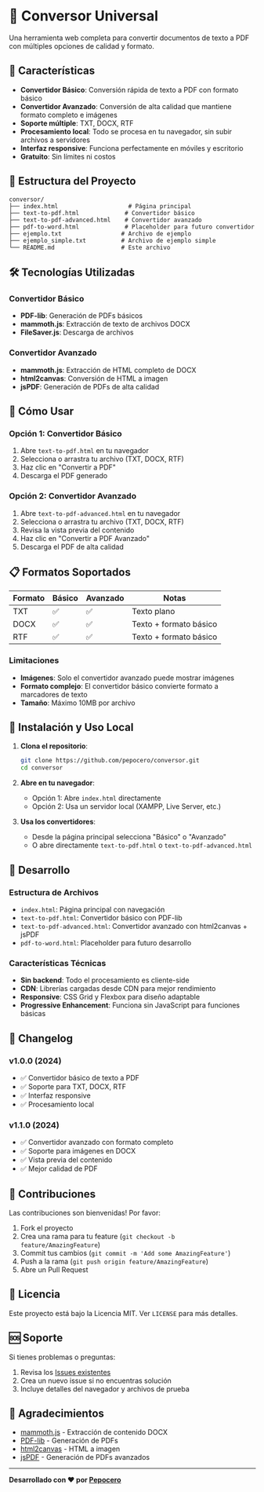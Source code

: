 # 🔄 Conversor Universal

Una herramienta web completa para convertir documentos de texto a PDF con múltiples opciones de calidad y formato.

## 🚀 Características

- **Convertidor Básico**: Conversión rápida de texto a PDF con formato básico
- **Convertidor Avanzado**: Conversión de alta calidad que mantiene formato completo e imágenes
- **Soporte múltiple**: TXT, DOCX, RTF
- **Procesamiento local**: Todo se procesa en tu navegador, sin subir archivos a servidores
- **Interfaz responsive**: Funciona perfectamente en móviles y escritorio
- **Gratuito**: Sin límites ni costos

## 📁 Estructura del Proyecto

```
conversor/
├── index.html                    # Página principal
├── text-to-pdf.html             # Convertidor básico
├── text-to-pdf-advanced.html    # Convertidor avanzado
├── pdf-to-word.html             # Placeholder para futuro convertidor
├── ejemplo.txt                 # Archivo de ejemplo
├── ejemplo_simple.txt          # Archivo de ejemplo simple
└── README.md                   # Este archivo
```

## 🛠️ Tecnologías Utilizadas

### Convertidor Básico
- **PDF-lib**: Generación de PDFs básicos
- **mammoth.js**: Extracción de texto de archivos DOCX
- **FileSaver.js**: Descarga de archivos

### Convertidor Avanzado
- **mammoth.js**: Extracción de HTML completo de DOCX
- **html2canvas**: Conversión de HTML a imagen
- **jsPDF**: Generación de PDFs de alta calidad

## 🎯 Cómo Usar

### Opción 1: Convertidor Básico
1. Abre `text-to-pdf.html` en tu navegador
2. Selecciona o arrastra tu archivo (TXT, DOCX, RTF)
3. Haz clic en "Convertir a PDF"
4. Descarga el PDF generado

### Opción 2: Convertidor Avanzado
1. Abre `text-to-pdf-advanced.html` en tu navegador
2. Selecciona o arrastra tu archivo (TXT, DOCX, RTF)
3. Revisa la vista previa del contenido
4. Haz clic en "Convertir a PDF Avanzado"
5. Descarga el PDF de alta calidad

## 📋 Formatos Soportados

| Formato | Básico | Avanzado | Notas |
|---------|--------|----------|-------|
| TXT     | ✅     | ✅       | Texto plano |
| DOCX    | ✅     | ✅       | Texto + formato básico |
| RTF     | ✅     | ✅       | Texto + formato básico |

### Limitaciones
- **Imágenes**: Solo el convertidor avanzado puede mostrar imágenes
- **Formato complejo**: El convertidor básico convierte formato a marcadores de texto
- **Tamaño**: Máximo 10MB por archivo

## 🚀 Instalación y Uso Local

1. **Clona el repositorio**:
   ```bash
   git clone https://github.com/pepocero/conversor.git
   cd conversor
   ```

2. **Abre en tu navegador**:
   - Opción 1: Abre `index.html` directamente
   - Opción 2: Usa un servidor local (XAMPP, Live Server, etc.)

3. **Usa los convertidores**:
   - Desde la página principal selecciona "Básico" o "Avanzado"
   - O abre directamente `text-to-pdf.html` o `text-to-pdf-advanced.html`

## 🔧 Desarrollo

### Estructura de Archivos
- `index.html`: Página principal con navegación
- `text-to-pdf.html`: Convertidor básico con PDF-lib
- `text-to-pdf-advanced.html`: Convertidor avanzado con html2canvas + jsPDF
- `pdf-to-word.html`: Placeholder para futuro desarrollo

### Características Técnicas
- **Sin backend**: Todo el procesamiento es cliente-side
- **CDN**: Librerías cargadas desde CDN para mejor rendimiento
- **Responsive**: CSS Grid y Flexbox para diseño adaptable
- **Progressive Enhancement**: Funciona sin JavaScript para funciones básicas

## 📝 Changelog

### v1.0.0 (2024)
- ✅ Convertidor básico de texto a PDF
- ✅ Soporte para TXT, DOCX, RTF
- ✅ Interfaz responsive
- ✅ Procesamiento local

### v1.1.0 (2024)
- ✅ Convertidor avanzado con formato completo
- ✅ Soporte para imágenes en DOCX
- ✅ Vista previa del contenido
- ✅ Mejor calidad de PDF

## 🤝 Contribuciones

Las contribuciones son bienvenidas! Por favor:

1. Fork el proyecto
2. Crea una rama para tu feature (`git checkout -b feature/AmazingFeature`)
3. Commit tus cambios (`git commit -m 'Add some AmazingFeature'`)
4. Push a la rama (`git push origin feature/AmazingFeature`)
5. Abre un Pull Request

## 📄 Licencia

Este proyecto está bajo la Licencia MIT. Ver `LICENSE` para más detalles.

## 🆘 Soporte

Si tienes problemas o preguntas:

1. Revisa los [Issues existentes](https://github.com/pepocero/conversor/issues)
2. Crea un nuevo issue si no encuentras solución
3. Incluye detalles del navegador y archivos de prueba

## 🎉 Agradecimientos

- [mammoth.js](https://github.com/mwilliamson/mammoth.js) - Extracción de contenido DOCX
- [PDF-lib](https://github.com/Hopding/pdf-lib) - Generación de PDFs
- [html2canvas](https://github.com/niklasvh/html2canvas) - HTML a imagen
- [jsPDF](https://github.com/parallax/jsPDF) - Generación de PDFs avanzados

---

**Desarrollado con ❤️ por [Pepocero](mailto:pepocero@gmail.com)**